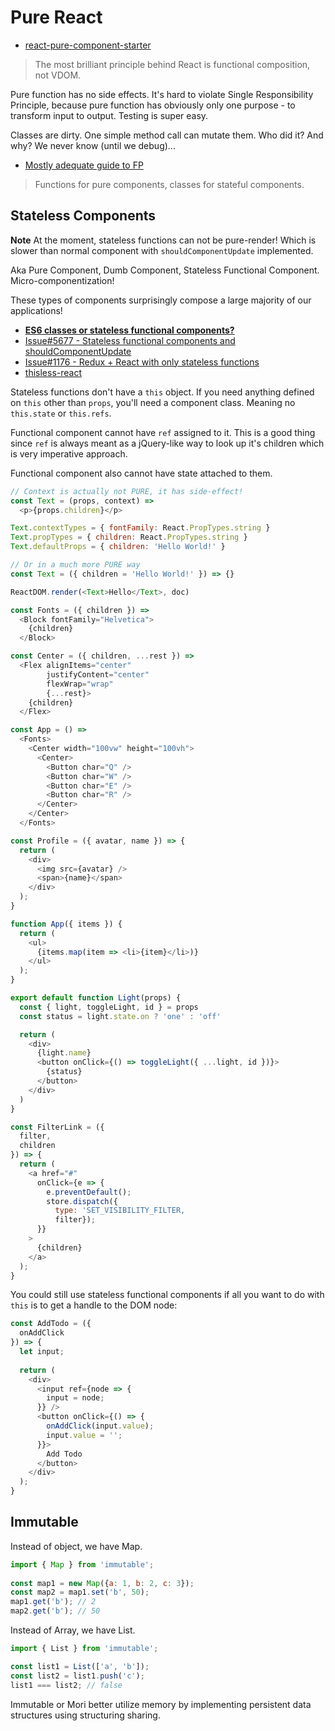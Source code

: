 # Pure React

* [react-pure-component-starter](https://github.com/ericelliott/react-pure-component-starter)

> The most brilliant principle behind React is functional composition, not VDOM.

Pure function has no side effects. It's hard to violate Single Responsibility Principle, because pure function has obviously only one purpose - to transform input to output. Testing is super easy.

Classes are dirty. One simple method call can mutate them. Who did it? And why? We never know (until we debug)...

* [Mostly adequate guide to FP](https://github.com/MostlyAdequate/mostly-adequate-guide)

> Functions for pure components, classes for stateful components.

## Stateless Components

**Note** At the moment, stateless functions can not be pure-render! Which is slower than normal component with `shouldComponentUpdate` implemented.

Aka Pure Component, Dumb Component, Stateless Functional Component. Micro-componentization!

These types of components surprisingly compose a large majority of our applications!

* [**ES6 classes or stateless functional components?**](http://jamesknelson.com/should-i-use-react-createclass-es6-classes-or-stateless-functional-components/)
* [Issue#5677 - Stateless functional components and shouldComponentUpdate](https://github.com/facebook/react/issues/5677)
* [Issue#1176 - Redux + React with only stateless functions](https://github.com/rackt/redux/issues/1176)
* [thisless-react](https://github.com/jas-chen/thisless-react)

Stateless functions don't have a `this` object. If you need anything defined on `this` other than `props`, you'll need a component class. Meaning no `this.state` or `this.refs`.

Functional component cannot have `ref` assigned to it. This is a good thing since `ref` is always meant as a jQuery-like way to look up it's children which is very imperative approach.

Functional component also cannot have state attached to them.

```js
// Context is actually not PURE, it has side-effect!
const Text = (props, context) =>
  <p>{props.children}</p>

Text.contextTypes = { fontFamily: React.PropTypes.string }
Text.propTypes = { children: React.PropTypes.string }
Text.defaultProps = { children: 'Hello World!' }

// Or in a much more PURE way
const Text = ({ children = 'Hello World!' }) => {}

ReactDOM.render(<Text>Hello</Text>, doc)
```

```js
const Fonts = ({ children }) =>
  <Block fontFamily="Helvetica">
    {children}
  </Block>

const Center = ({ children, ...rest }) =>
  <Flex alignItems="center"
        justifyContent="center"
        flexWrap="wrap"
        {...rest}>
    {children}
  </Flex>

const App = () =>
  <Fonts>
    <Center width="100vw" height="100vh">
      <Center>
        <Button char="Q" />
        <Button char="W" />
        <Button char="E" />
        <Button char="R" />
      </Center>
    </Center>
  </Fonts>
```

```js
const Profile = ({ avatar, name }) => {
  return (
    <div>
      <img src={avatar} />
      <span>{name}</span>
    </div>
  );
}
```

```js
function App({ items }) {
  return (
    <ul>
      {items.map(item => <li>{item}</li>)}
    </ul>
  );
}
```

```js
export default function Light(props) {
  const { light, toggleLight, id } = props
  const status = light.state.on ? 'one' : 'off'

  return (
    <div>
      {light.name}
      <button onClick={() => toggleLight({ ...light, id })}>
        {status}
      </button>
    </div>
  )
}
```

```js
const FilterLink = ({
  filter,
  children
}) => {
  return (
    <a href="#"
      onClick={e => {
        e.preventDefault();
        store.dispatch({
          type: 'SET_VISIBILITY_FILTER,
          filter});
      }}
    >
      {children}
    </a>
  );
}
```

You could still use stateless functional components if all you want to do with `this` is to get a handle to the DOM node:

```js
const AddTodo = ({
  onAddClick
}) => {
  let input;
  
  return (
    <div>
      <input ref={node => {
        input = node;
      }} />
      <button onClick={() => {
        onAddClick(input.value);
        input.value = '';
      }}>
        Add Todo
      </button>
    </div>
  );
}
```

## Immutable

Instead of object, we have Map.

```js
import { Map } from 'immutable';
	
const map1 = new Map({a: 1, b: 2, c: 3});
const map2 = map1.set('b', 50);
map1.get('b'); // 2map2.get('b'); // 50
```

Instead of Array, we have List.

```js
import { List } from 'immutable';

const list1 = List(['a', 'b']);
const list2 = list1.push('c');
list1 === list2; // false
```

Immutable or Mori better utilize memory by implementing persistent data structures using structuring sharing.